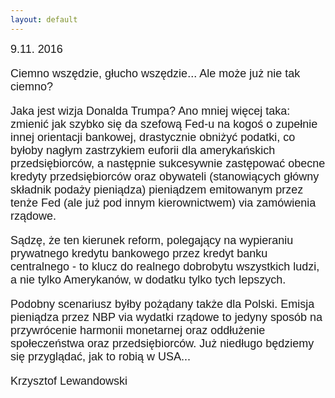 ```yaml
---
layout: default
---
```


<!--232-->
<p style="margin: 0px 0px 18px; font-size: 18px; font-family: Helvetica;">9.11. 2016</p><p style="margin: 0px 0px 18px; font-size: 18px; font-family: Helvetica;">Ciemno wszędzie, głucho wszędzie... Ale może już nie tak ciemno?</p>
<p style="margin: 0px 0px 18px; font-size: 18px; font-family: Helvetica;">Jaka jest wizja Donalda Trumpa? Ano mniej więcej taka: zmienić jak szybko się da szefową Fed-u na kogoś o zupełnie innej orientacji bankowej, drastycznie obniżyć podatki, co byłoby nagłym zastrzykiem euforii dla amerykańskich przedsiębiorców, a następnie sukcesywnie zastępować obecne kredyty przedsiębiorców oraz obywateli (stanowiących główny składnik podaży pieniądza) pieniądzem emitowanym przez tenże Fed (ale już pod innym kierownictwem) via zamówienia rządowe.</p>
<p style="margin: 0px 0px 18px; font-size: 18px; font-family: Helvetica;">Sądzę, że ten kierunek reform, polegający na wypieraniu prywatnego kredytu bankowego przez kredyt banku centralnego - to klucz do realnego dobrobytu wszystkich ludzi, a nie tylko Amerykanów, w dodatku tylko tych lepszych.</p>
<p style="margin: 0px 0px 18px; font-size: 18px; font-family: Helvetica;">Podobny scenariusz byłby pożądany także dla Polski. Emisja pieniądza przez NBP via wydatki rządowe to jedyny sposób na przywrócenie harmonii monetarnej oraz oddłużenie społeczeństwa oraz przedsiębiorców. Już niedługo będziemy się przyglądać, jak to robią w USA...</p><p style="margin: 0px 0px 18px; font-size: 18px; font-family: Helvetica;">Krzysztof Lewandowski</p>